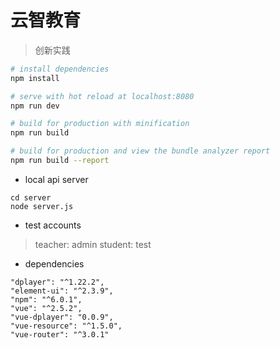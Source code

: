 # 云智教育

> 创新实践

``` bash
# install dependencies
npm install

# serve with hot reload at localhost:8080
npm run dev

# build for production with minification
npm run build

# build for production and view the bundle analyzer report
npm run build --report
```
- local api server
```
cd server
node server.js
```
- test accounts
> teacher: admin
> student: test

- dependencies

```
"dplayer": "^1.22.2",
"element-ui": "^2.3.9",
"npm": "^6.0.1",
"vue": "^2.5.2",
"vue-dplayer": "0.0.9",
"vue-resource": "^1.5.0",
"vue-router": "^3.0.1"
```